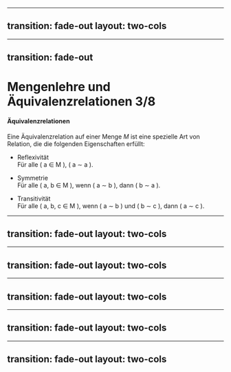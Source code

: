 <template v-slot:default>

# Mengenlehre und Äquivalenzrelationen 1/8

#### Inhaltsübersicht
- **Kartesisches Produkt**<br>
    Definition<br>
    Beispiel<br>

- **Relationen**<br>
    Definition<br>
    Beispiel<br>

- **Äquivalenzrelationen**<br>
    Reflexivität<br>
    Symmetrie<br>
    Transitivität<br>

</template>
<template v-slot:right>
<br><br>

- **Zuordnungsvorschrift**<br>
- **Funktionsvorschrift**<br>
- **Funktionen**<br>

- **Begriffserklärungen**<br>
    Injektivität<br>
    Surjektivität<br>
    Bijektivität<br>
    Totalität<br>
    Partielle Funktionen<br>

</template>

---
transition: fade-out
layout: two-cols
---
<template v-slot:default>

# Mengenlehre und Äquivalenzrelationen 2/8

#### Kartesisches Produkt
Das kartesische Produkt von zwei Mengen $A$ und $B$, notiert als $A \times B$, <br>
ist die Menge aller geordneten Paare $(a, b)$, wobei $a \in A$ und $b \in B$. 

Beispiel: <br>
Wenn $A = \{1, 2\}$ und $B = \{x, y\}$, dann ist <br>
$A \times B = \{(1, x), (1, y), (2, x), (2, y)\}$.

</template>
<template v-slot:right>
<br><br>

#### Relationen
Eine Relation beschreibt eine Beziehung zwischen zwei Mengen. <br>
Eine Relation $\sim$ zwischen zwei Mengen $A$ und $B$ ist eine Teilmenge von $A \times B$. <br>
Wenn $(a, b) \in \sim$, dann schreiben wir $a \sim b$.

Beispiel mit Relation: "Ist gleich mod 2" <br>
$A = \{1, 2, 3\}$ <br>
$B = \{1, 2, 3\}$ <br>
$A \times B = \{(1, 1), (1, 2), (1, 3), (2, 1),$ <br>
$(2, 2), (2, 3), (3, 1), (3, 2), (3, 3)\}$ <br>

Das heißt $a \sim b$, wenn $a$ und $b$ den gleichen Rest bei der Division durch 2 haben. <br>

_Hier wäre es so, dass alle Paare mit entweder nur geraden oder nur ungeraden Zahlen in der Relation sind._ <br>

</template>

---
transition: fade-out
---

# Mengenlehre und Äquivalenzrelationen 3/8

#### Äquivalenzrelationen

Eine Äquivalenzrelation auf einer Menge $M$ ist eine spezielle Art von Relation, die die folgenden Eigenschaften erfüllt:


- Reflexivität <br>
    Für alle \( a $\in$ M \), \( a $\sim$ a \).

- Symmetrie <br>
    Für alle \( a, b $\in$ M \), wenn \( a $\sim$ b \), dann \( b $\sim$ a \).

- Transitivität <br>
    Für alle \( a, b, c $\in$ M \), wenn \( a $\sim$ b \) und \( b $\sim$ c \), dann \( a $\sim$ c \).

---
transition: fade-out
layout: two-cols
---
<template v-slot:default>

# Mengenlehre und Äquivalenzrelationen 4/8

#### Zuordnungsvorschrift:
Die Zuordnungsvorschrift ist die Menge aller Paare $(x, y)$, die die Relation $R$ erfüllen.

Beispiel:<br>
$f : \mathbb{R} \rightarrow \mathbb{R}$ mit <br>
$f(x) = 4x+6$ <br>

#### Funktionsvorschrift:
Die Funktionsvorschrift stellt eine alternative Darstellung der Zuordnungsvorschrift dar.<br>
$f = \{(x, y) \in \mathbb{R} \times \mathbb{R} | y = 4x+6\}$

Eine Funktionsvorschrift ist keine Funktion. <br>
Die Angabe des Quell- und Zielbereichs ist hierfür notwendig.

</template>
<template v-slot:right>
<br><br>

#### Funktionen
Eine Funktion $f: A \rightarrow B$ weist jedem <br>
Element $a \in A$ genau ein Element $f(a) \in B$ zu.

Funktionen können wie Mengen bzw. Relationen auf viele Arten dargestellt werden:
- durch eine Funktionsvorschrift
- grafisch durch ein Koordinatensystem
- durch eine Wertetabelle
<br><br>

##### Beispiele:
$f(x) = x^2$<br>
$g(x) = \sin(x)$<br><br>

</template>

---
transition: fade-out
layout: two-cols
---
<template v-slot:default>

# Mengenlehre und Äquivalenzrelationen 5/8

#### Injektivität (linkseindeutig)
Eine Funktion $f: A \rightarrow B$ ist injektiv, <br>
wenn jedes Element in $B$ von höchstens einem Element aus $A$ als Funktionswert angenommen wird.

Das Prinzip der Injektivität:<br>
Jeder Punkt in der Zielmenge $B$ wird höchstens einmal getroffen <br>

##### Beispiel:
$f : N \rightarrow N$ mit $f(x) = x^2$ ist injektiv. (Jede Zahl wird nur einmal getroffen) <br>

$f : R \rightarrow R$ mit $f(x) = x^2$ ist nicht injektiv. (Negative Zahl wird zweimal getroffen)

<br><br>


</template>
<template v-slot:right>
<br><br>

#### Diagramm zur Injektivität:
<img src="/injektiv.png" class="m-0 h-60 rounded shadow" />

</template>

---
transition: fade-out
layout: two-cols
---

<template v-slot:default>

# Mengenlehre und Äquivalenzrelationen 6/8

#### Surjektivität (rechtstotal)
Eine Funktion $f: A \rightarrow B$ ist surjektiv, wenn für jedes $b \in B$ ein $a \in A$ existiert, so dass $f(a) = b$.<br>

Das Prinzip der Surjektivität:<br>
Jeder Punkt in der Zielmenge $Y$ wird mindestens einmal getroffen <br>

##### Beispiele:
- $f : R \rightarrow R^+$ mit $f(x) = x^2$ ist surjektiv. <br>(Jedes Element in der Zielmenge wird getroffen)
- $f : N \rightarrow N$ mit $f(x) = x^2$ ist nicht surjektiv. <br>(z.B. die 3 wird nicht getroffen da es keine Wurzel aus 3 gibt die in N liegt)

</template>
<template v-slot:right>
<br><br>

#### Diagramm zur Surjektivität:
![surjektivitaet](/surjektiv.png)

</template>

---
transition: fade-out
layout: two-cols
---
<template v-slot:default>

# Mengenlehre und Äquivalenzrelationen 7/8

#### Bijektivität
Eine Funktion ist bijektiv, wenn sie sowohl injektiv als auch surjektiv ist.<br>

Das Prinzip der Bijektivität: <br> 
Jeder Punkt in der Zielmenge $Y$ wird genau einmal getroffen. 

##### Beispiele:
- $f : R^+ \rightarrow R^+$ mit $f(x) = x^2$ ist bijektiv. <br>(Jeder Punkt in der Zielmenge wird **EXAKT** einmal getroffen)


</template>
<template v-slot:right>
<br><br>

#### Diagramm zur Bijektivität:
![bijektivitaet](/bijektiv.png)
</template>

---
transition: fade-out
layout: two-cols
---
<template v-slot:default>

# Mengenlehre und Äquivalenzrelationen 8/8

#### Totalität und Partielle Funktionen
Eine Funktion $f: A \rightarrow B$ ist total, wenn sie <br>
jedem $a \in A$ ein $f(a) \in B$ zuweist <br>
(d.h., die Funktion ist definiert für alle $a \in A$).

Eine funktion ist partiell, wenn sie nicht total ist.<br>
Das heißt es gibt mindestens ein $a \in A$, <br>
für das $f(a)$ nicht definiert ist.


Zum Beispiel ist $f(x) = \frac{1}{x}$ eine partielle Funktion, <br>
wenn $A = \mathbb{R}$ und $B = \mathbb{R}$.
Der Grund ist, dass $f(0)$ nicht definiert ist. 

Außerdem ist $f(x) = \sqrt{x}$ eine partielle Funktion, <br>
wenn $A = \mathbb{R}$ und $B = \mathbb{R}$, <br>
da $f(x)$ nicht definiert ist für $x < 0$.

</template>
<template v-slot:right>
<br><br>

##### Beispiel:
- $f : R^+ \rightarrow R$ mit $f(x) = \sqrt{x}$ ist total. <br>(Jedes Element in der Quellmenge hat ein Element in der Zielmenge)
- $f : N \rightarrow N$ mit $f(x) = \sqrt{x}$ ist partiell. <br>(z.B. die 3 hat kein Element in der Zielmenge da es keine Wurzel aus 3 gibt die in N liegt)



</template>

